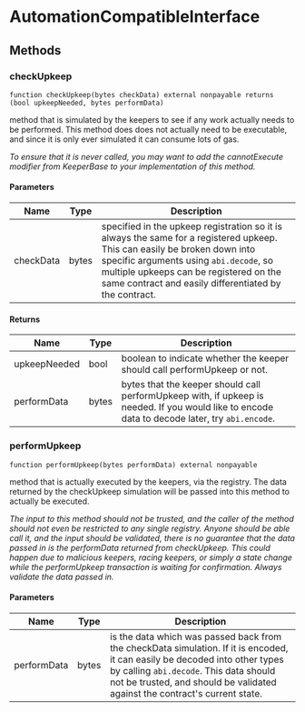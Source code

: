 # AutomationCompatibleInterface









## Methods

### checkUpkeep

```solidity
function checkUpkeep(bytes checkData) external nonpayable returns (bool upkeepNeeded, bytes performData)
```

method that is simulated by the keepers to see if any work actually needs to be performed. This method does does not actually need to be executable, and since it is only ever simulated it can consume lots of gas.

*To ensure that it is never called, you may want to add the cannotExecute modifier from KeeperBase to your implementation of this method.*

#### Parameters

| Name | Type | Description |
|---|---|---|
| checkData | bytes | specified in the upkeep registration so it is always the same for a registered upkeep. This can easily be broken down into specific arguments using `abi.decode`, so multiple upkeeps can be registered on the same contract and easily differentiated by the contract. |

#### Returns

| Name | Type | Description |
|---|---|---|
| upkeepNeeded | bool | boolean to indicate whether the keeper should call performUpkeep or not. |
| performData | bytes | bytes that the keeper should call performUpkeep with, if upkeep is needed. If you would like to encode data to decode later, try `abi.encode`. |

### performUpkeep

```solidity
function performUpkeep(bytes performData) external nonpayable
```

method that is actually executed by the keepers, via the registry. The data returned by the checkUpkeep simulation will be passed into this method to actually be executed.

*The input to this method should not be trusted, and the caller of the method should not even be restricted to any single registry. Anyone should be able call it, and the input should be validated, there is no guarantee that the data passed in is the performData returned from checkUpkeep. This could happen due to malicious keepers, racing keepers, or simply a state change while the performUpkeep transaction is waiting for confirmation. Always validate the data passed in.*

#### Parameters

| Name | Type | Description |
|---|---|---|
| performData | bytes | is the data which was passed back from the checkData simulation. If it is encoded, it can easily be decoded into other types by calling `abi.decode`. This data should not be trusted, and should be validated against the contract&#39;s current state. |




